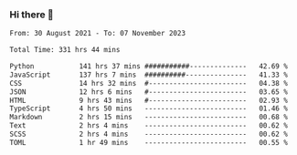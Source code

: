 ### Hi there 👋

<!--
**dominoto/dominoto** is a ✨ _special_ ✨ repository because its `README.md` (this file) appears on your GitHub profile.

Here are some ideas to get you started:

- 🔭 I’m currently working on ...
- 🌱 I’m currently learning ...
- 👯 I’m looking to collaborate on ...
- 🤔 I’m looking for help with ...
- 💬 Ask me about ...
- 📫 How to reach me: ...
- 😄 Pronouns: ...
- ⚡ Fun fact: ...
-->
<!--START_SECTION:waka-->

```txt
From: 30 August 2021 - To: 07 November 2023

Total Time: 331 hrs 44 mins

Python           141 hrs 37 mins ###########--------------   42.69 %
JavaScript       137 hrs 7 mins  ##########---------------   41.33 %
CSS              14 hrs 32 mins  #------------------------   04.38 %
JSON             12 hrs 6 mins   #------------------------   03.65 %
HTML             9 hrs 43 mins   #------------------------   02.93 %
TypeScript       4 hrs 50 mins   -------------------------   01.46 %
Markdown         2 hrs 15 mins   -------------------------   00.68 %
Text             2 hrs 4 mins    -------------------------   00.62 %
SCSS             2 hrs 4 mins    -------------------------   00.62 %
TOML             1 hr 49 mins    -------------------------   00.55 %
```

<!--END_SECTION:waka-->
